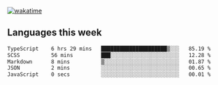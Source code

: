[![wakatime](https://wakatime.com/badge/user/2d08dcba-b829-42d8-897d-6a005f58591f.svg)](https://wakatime.com/@2d08dcba-b829-42d8-897d-6a005f58591f)

## Languages this week

<!--START_SECTION:waka-->

```txt
TypeScript    6 hrs 29 mins   █████████████████████▒░░░   85.19 %
SCSS          56 mins         ███░░░░░░░░░░░░░░░░░░░░░░   12.28 %
Markdown      8 mins          ▒░░░░░░░░░░░░░░░░░░░░░░░░   01.87 %
JSON          2 mins          ░░░░░░░░░░░░░░░░░░░░░░░░░   00.65 %
JavaScript    0 secs          ░░░░░░░░░░░░░░░░░░░░░░░░░   00.01 %
```

<!--END_SECTION:waka-->
